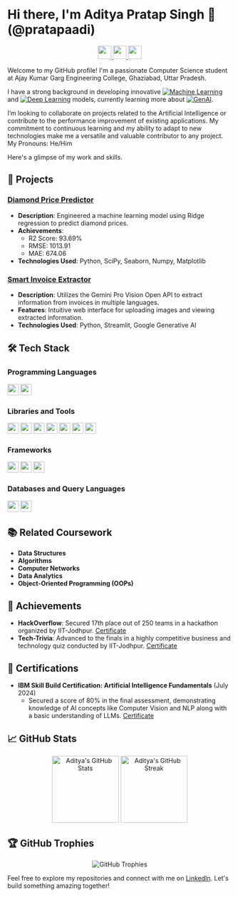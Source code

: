 # Hi there, I'm Aditya Pratap Singh 👋(@pratapaadi)

<div align="center">
  <a href="https://github.com/pratapaadi" target="_blank">
    <img src="https://img.shields.io/badge/GitHub-pratapaadi-181717?style=for-the-badge&logo=github" height="30" />
  </a>
  <a href="http://www.linkedin.com/in/aditya-pratap-singh-6a35aa22b" target="_blank">
    <img src="https://img.shields.io/badge/LinkedIn-Connect-blue?style=for-the-badge&logo=linkedin" height="30" />
  </a>
  <a href="mailto:pratap.aditya2712@gmail.com" target="_blank">
    <img src="https://img.shields.io/badge/Email-pratap.aditya2712@gmail.com-red?style=for-the-badge&logo=gmail" height="30" />
  </a>
</div>




Welcome to my GitHub profile! 
I'm a passionate Computer Science student at Ajay Kumar Garg Engineering College, Ghaziabad, Uttar Pradesh. 

I have a strong background in developing innovative [![Machine Learning](https://img.shields.io/badge/-Machine%20Learning-blue)](https://github.com/pratapaadi) and  [![Deep Learning](https://img.shields.io/badge/-Deep%20Learning-orange)](https://github.com/pratapaadi) models, currently learning more about [![GenAI](https://img.shields.io/badge/-GenAI-green)](https://github.com/pratapaadi).

I’m looking to collaborate on projects related to the Artificial Intelligence or contribute to the performance improvement of existing applications. My commitment to continuous learning and my ability to adapt to new technologies make me a versatile and valuable contributor to any project.
My Pronouns: He/Him


Here's a glimpse of my work and skills.
## 🚀 Projects

### [Diamond Price Predictor](https://github.com/pratapaadi/DiamondPriceML)
- **Description**: Engineered a machine learning model using Ridge regression to predict diamond prices.
- **Achievements**: 
  - R2 Score: 93.69%
  - RMSE: 1013.91
  - MAE: 674.06
- **Technologies Used**: Python, SciPy, Seaborn, Numpy, Matplotlib

### [Smart Invoice Extractor](https://github.com/pratapaadi/Smart_Invoice_Extractor/tree/master)
- **Description**: Utilizes the Gemini Pro Vision Open API to extract information from invoices in multiple languages.
- **Features**: Intuitive web interface for uploading images and viewing extracted information.
- **Technologies Used**: Python, Streamlit, Google Generative AI 

## 🛠️ Tech Stack

### Programming Languages
<div align="left">
  <img src="https://img.shields.io/badge/C/C++-00599C?style=for-the-badge&logo=c&logoColor=white" height="25" />
  <img src="https://img.shields.io/badge/Python-3776AB?style=for-the-badge&logo=python&logoColor=white" height="25" />
</div>

### Libraries and Tools
<div align="left">
  <img src="https://img.shields.io/badge/SciPy-8CAAE6?style=for-the-badge&logo=scipy&logoColor=white" height="25" />
  <img src="https://img.shields.io/badge/Seaborn-3776AB?style=for-the-badge&logo=python&logoColor=white" height="25" />
  <img src="https://img.shields.io/badge/NumPy-013243?style=for-the-badge&logo=numpy&logoColor=white" height="25" />
  <img src="https://img.shields.io/badge/Matplotlib-3776AB?style=for-the-badge&logo=python&logoColor=white" height="25" />
  <img src="https://img.shields.io/badge/OpenCV-5C3EE8?style=for-the-badge&logo=opencv&logoColor=white" height="25" />
  <img src="https://img.shields.io/badge/Streamlit-FF4B4B?style=for-the-badge&logo=streamlit&logoColor=white" height="25" />
  <img src="https://img.shields.io/badge/Git-F05032?style=for-the-badge&logo=git&logoColor=white" height="25" />
</div>

### Frameworks
<div align="left">
  <img src="https://img.shields.io/badge/TensorFlow-FF6F00?style=for-the-badge&logo=tensorflow&logoColor=white" height="25" />
  <img src="https://img.shields.io/badge/PyTorch-EE4C2C?style=for-the-badge&logo=pytorch&logoColor=white" height="25" />
  <img src="https://img.shields.io/badge/Flask-000000?style=for-the-badge&logo=flask&logoColor=white" height="25" />
</div>

### Databases and Query Languages
<div align="left">
  <img src="https://img.shields.io/badge/SQL-4479A1?style=for-the-badge&logo=sql&logoColor=white" height="25" />
  <img src="https://img.shields.io/badge/MongoDB-47A248?style=for-the-badge&logo=mongodb&logoColor=white" height="25" />
</div>

## 📚 Related Coursework
- **Data Structures**
- **Algorithms**
- **Computer Networks**
- **Data Analytics**
- **Object-Oriented Programming (OOPs)**

## 🌟 Achievements
- **HackOverflow**: Secured 17th place out of 250 teams in a hackathon organized by IIT-Jodhpur. [Certificate](https://drive.google.com/file/d/1-kQ1u9b2Li2XDexfPlVhJcnsEomB_w_j/view?usp=sharing)
- **Tech-Trivia**: Advanced to the finals in a highly competitive business and technology quiz conducted by IIT-Jodhpur. [Certificate](https://drive.google.com/file/d/1mT8u1WKSso5iev058eDQpx6UQ84r2IeK/view?usp=sharing)

## 📜 Certifications
- **IBM Skill Build Certification: Artificial Intelligence Fundamentals** (July 2024)
  - Secured a score of 80% in the final assessment, demonstrating knowledge of AI concepts like Computer Vision and NLP along with a basic understanding of LLMs. [Certificate](https://www.credly.com/badges/13ba0470-eaa8-44f3-abea-76d385f25381/public_url)



## 📈 GitHub Stats
<div align="center">
  <img src="https://github-readme-stats.vercel.app/api?username=pratapaadi&show_icons=true&theme=radical" alt="Aditya's GitHub Stats" height="150" />
  <img src="https://github-readme-streak-stats.herokuapp.com/?user=pratapaadi&theme=radical" alt="Aditya's GitHub Streak" height="150" />
</div>

## 🏆 GitHub Trophies
<div align="center">
  <img src="https://github-profile-trophy.vercel.app/?username=pratapaadi&theme=onedark" alt="GitHub Trophies" />
</div>

Feel free to explore my repositories and connect with me on [LinkedIn](http://www.linkedin.com/in/aditya-pratap-singh-6a35aa22b). Let's build something amazing together!

